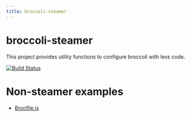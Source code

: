 ```yaml
---
title: broccoli-steamer
---
```


# broccoli-steamer

This project provides utility functions to configure broccoli with less code.

[![Build Status](https://travis-ci.org/brainite/broccoli-steamer.svg?branch=master)](https://travis-ci.org/brainite/broccoli-steamer)

# Non-steamer examples

- [Brocfile.js](https://github.com/broccolijs/broccoli-sample-app/blob/master/Brocfile.js)

